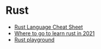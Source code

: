 # Rust

* [Rust Language Cheat Sheet](https://cheats.rs/)
* [Where to go to learn rust in 2021](https://loige.co/where-to-go-to-learn-rust-in-2021/)
* [Rust playground](https://play.rust-lang.org/)